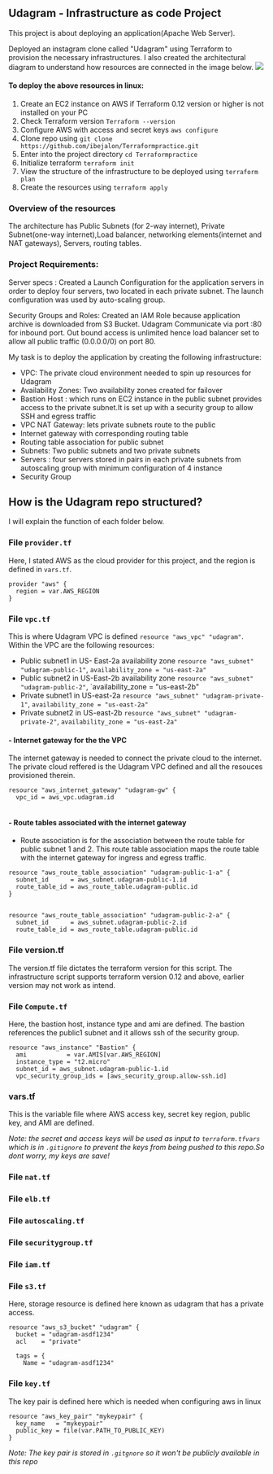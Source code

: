 **Udagram - Infrastructure as code Project**
---

This project is about deploying an application(Apache Web Server).

Deployed an instagram clone called "Udagram" using Terraform to provision the necessary infrastructures. I also created the architectural diagram to understand how resources are connected in the image below.
![](https://github.com/ibejalon/Terraformpractice/blob/master/Udagram/images/Udagram_architecture.jpeg)

#### To deploy the above resources in linux:
1. Create an EC2 instance on AWS if Terraform 0.12 version or higher is not installed on your PC
2. Check Terraform version `Terraform --version`
3. Configure AWS with access and secret keys `aws configure`
4. Clone repo using `git clone https://github.com/ibejalon/Terraformpractice.git`
5. Enter into the project directory `cd Terraformpractice`
6. Initialize terraform `terraform init`
7. View the structure of the infrastructure to be deployed using `terraform plan`
8. Create the resources using `terraform apply`

### Overview of the resources
The architecture has Public Subnets (for 2-way internet), Private Subnet(one-way internet),Load balancer, networking elements(internet and NAT gateways), Servers, routing tables.

### Project Requirements:

Server specs : Created a Launch Configuration for the application servers in order to deploy four servers, two located in each private subnet. The launch configuration was used by auto-scaling group.

Security Groups and Roles: Created an IAM Role because application archive is downloaded from S3 Bucket. Udagram Communicate via port :80 for inbound port. Out bound access is unlimited hence load balancer set to allow all public traffic (0.0.0.0/0) on port 80. 

My task is to deploy the application by creating the following  infrastructure:

- VPC: The private cloud environment needed to spin up resources for Udagram
- Availability Zones: Two availability zones created for failover
- Bastion Host : which runs on EC2 instance in the public subnet provides access to the private subnet.It is set up with a security group to allow SSH and egress traffic
- VPC NAT Gateway: lets private subnets route to the public
- Internet gateway with corresponding routing table
- Routing table association for public subnet
- Subnets: Two public subnets and two private subnets
- Servers : four servers stored in pairs in each private subnets from autoscaling group with minimum configuration of 4 instance
- Security Group 

## How is the Udagram repo structured?
I will explain the function of each folder below.

### File `provider.tf`
Here, I stated AWS as the cloud provider for this project, and the region is defined in `vars.tf`.
```
provider "aws" {
  region = var.AWS_REGION
}
```

### File `vpc.tf`
This is where Udagram VPC is defined `resource "aws_vpc" "udagram"`.
Within the VPC are the following resources:
- Public subnet1 in US- East-2a availability zone
 ```resource "aws_subnet" "udagram-public-1"```, `availability_zone = "us-east-2a"`
- Public subnet2 in US-East-2b availability zone 
```resource "aws_subnet" "udagram-public-2"```, `availability_zone = "us-east-2b"
- Private subnet1 in US-east-2a 
`resource "aws_subnet" "udagram-private-1"`, `availability_zone = "us-east-2a"`
- Private subnet2 in US-east-2b 
`resource "aws_subnet" "udagram-private-2"`, `availability_zone = "us-east-2a"`
#### - Internet gateway for the the VPC
The internet gateway is needed to connect the private cloud to the internet. The private cloud reffered is the Udagram VPC defined and all the resouces provisioned therein.
```
resource "aws_internet_gateway" "udagram-gw" {
  vpc_id = aws_vpc.udagram.id
  
  ```
####  - Route tables associated with the internet gateway
  - Route association is for the association between the route table for public subnet 1 and 2. This route table association maps the route table with the internet gateway for ingress and egress traffic.
```
resource "aws_route_table_association" "udagram-public-1-a" {
  subnet_id      = aws_subnet.udagram-public-1.id
  route_table_id = aws_route_table.udagram-public.id
}


resource "aws_route_table_association" "udagram-public-2-a" {
  subnet_id      = aws_subnet.udagram-public-2.id
  route_table_id = aws_route_table.udagram-public.id
```
### File version.tf
The version.tf file dictates the terraform version for this script. The infrastructure script supports terraform version 0.12 and above, earlier version may not work as intend.


### File `Compute.tf`
Here, the bastion host, instance type and ami are defined. The bastion references the public1 subnet and it allows ssh of the security group.
```
resource "aws_instance" "Bastion" {
  ami           = var.AMIS[var.AWS_REGION]
  instance_type = "t2.micro"
  subnet_id = aws_subnet.udagram-public-1.id
  vpc_security_group_ids = [aws_security_group.allow-ssh.id]
```
### vars.tf
This is the variable file  where AWS access key, secret key region, public key, and AMI are defined.
 
 *Note: the secret and access keys will be used as input to `terraform.tfvars` which is in `.gitignore` to prevent the keys from being pushed to this repo.So dont worry, my keys are save!*

### File `nat.tf`

### File `elb.tf`

### File `autoscaling.tf`
### File `securitygroup.tf`
### File `iam.tf`

### File `s3.tf`
Here, storage resource is defined here known as udagram that has a private access.
```
resource "aws_s3_bucket" "udagram" {
  bucket = "udagram-asdf1234"
  acl    = "private"

  tags = {
    Name = "udagram-asdf1234"
```

### File `key.tf` 
The key pair is defined here which is needed when configuring aws in linux
```
resource "aws_key_pair" "mykeypair" {
  key_name   = "mykeypair"
  public_key = file(var.PATH_TO_PUBLIC_KEY)
}
```
 *Note: The key pair is stored in `.gitgnore` so it won't be publicly available in this repo*


